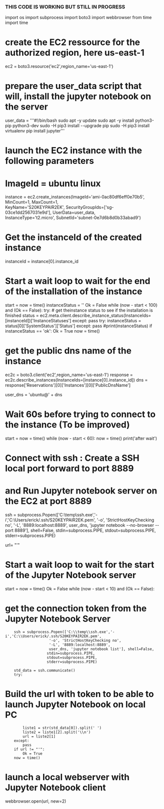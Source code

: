 ### THIS CODE IS WORKING BUT STILL IN PROGRESS
  import os
  import subprocess
  import boto3
  import webbrowser
  from time import time

# create the EC2 ressource for the authorized region, here us-east-1
ec2 = boto3.resource('ec2',region_name='us-east-1')

# prepare the user_data script that will, install the jupyter notebook on the server
user_data = '''#!/bin/bash
sudo apt -y update
sudo apt -y install python3-pip python3-dev
sudo -H pip3 install --upgrade pip
sudo -H pip3 install virtualenv
pip install jupyter'''

# launch the EC2 instance with the following parameters
# ImageId = ubuntu linux

instance = ec2.create_instances(ImageId='ami-0ac80df6eff0e70b5', MinCount=1, MaxCount=1, \
                                KeyName='S20KEYPAIR2EK', SecurityGroupIds=['sg-03ce1dd2567031e9d'], UserData=user_data, \
                                InstanceType='t2.micro', SubnetId='subnet-0e7d6b8d0b33abad9')

# Get the instanceId of the created instance
instanceId = instance[0].instance_id

# Start a wait loop to wait for the end of the installation of the instance
start = now = time()
instanceStatus = ''
Ok = False
while (now - start < 100) and (Ok == False):
    try:
        # get theinstance status to see if the installation is finished
        status = ec2.meta.client.describe_instance_status(InstanceIds=[instanceId])['InstanceStatuses']
    except:
        pass
    try:
        instanceStatus = status[0]['SystemStatus']['Status']
    except:
        pass
    #print(instanceStatus)
    if instanceStatus == 'ok':
        Ok = True
    now = time()

# get the public dns name of the instance
ec2c = boto3.client('ec2',region_name='us-east-1')
response = ec2c.describe_instances(InstanceIds=[instance[0].instance_id])
dns = response['Reservations'][0]['Instances'][0]['PublicDnsName']

user_dns = 'ubuntu@' + dns

# Wait 60s before trying to connect to the instance (To be improved)
start = now = time()
while (now - start < 60):
    now = time()
print('after wait')

# Connect with ssh : Create a SSH local port forward to port 8889
# and Run Jupyter notebook server on the EC2 at port 8889
ssh = subprocess.Popen(['C:\\temp\\ssh.exe','-i','C:\\Users/erick/.ssh/S20KEYPAIR2EK.pem', 
                        '-o', 'StrictHostKeyChecking no',
                        '-L', '8889:localhost:8889',
                        user_dns, 'jupyter notebook --no-browser --port 8889'], shell=False, 
                       stdin=subprocess.PIPE,
                       stdout=subprocess.PIPE,
                       stderr=subprocess.PIPE)

url= "'"
# Start a wait loop to wait for the start of the Jupyter Notebook server
start = now = time()
Ok = False
while (now - start < 10) and (Ok == False):
# get the connection token from the Jupyter Notebook Server
        ssh = subprocess.Popen(['C:\\temp\\ssh.exe','-i','C:\\Users/erick/.ssh/S20KEYPAIR2EK.pem', 
                        '-o', 'StrictHostKeyChecking no',
                        '-L', '8889:localhost:8889',
                        user_dns, 'jupyter notebook list'], shell=False, 
                       stdin=subprocess.PIPE,
                       stdout=subprocess.PIPE,
                       stderr=subprocess.PIPE)

        std_data = ssh.communicate()
        try:
# Build the url with token to be able to launch Jupyter Notebook on local PC
            liste1 = str(std_data[0]).split(' ')
            liste2 = liste1[2].split('\\n')
            url = liste2[1]
        except:
            pass
        if url != "'":
            Ok = True
        now = time()
# launch a local webserver with Jupyter Notebook client
webbrowser.open(url, new=2)

